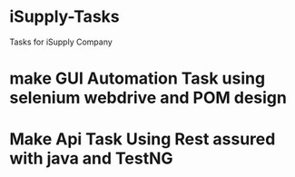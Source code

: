 # iSupply-Tasks
Tasks for iSupply Company

# make  GUI Automation Task using selenium webdrive and POM  design 

# Make Api Task Using Rest assured with java and TestNG  
